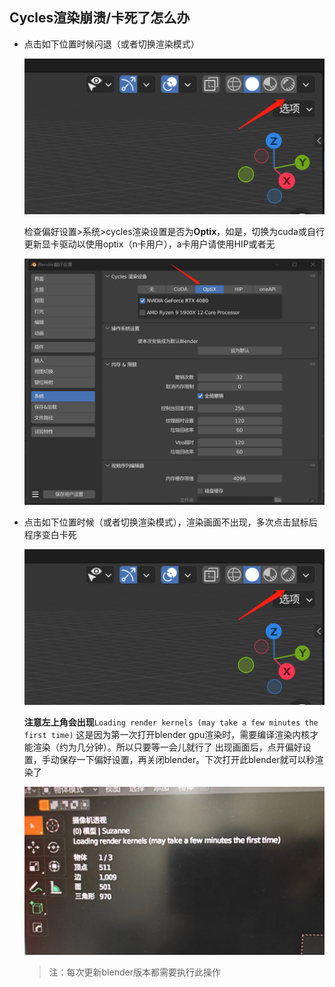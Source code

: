 ## Cycles渲染崩溃/卡死了怎么办

+ 点击如下位置时候闪退（或者切换渲染模式）

	![crash](./res/rendercrash.png ':size=720')
	
	检查偏好设置>系统>cycles渲染设置是否为**Optix**，如是，切换为cuda或自行更新显卡驱动以使用optix（n卡用户），a卡用户请使用HIP或者无
	
	![cyclessetttings](res/cyclessetttings.png 'size=1280')
	
	

+ 点击如下位置时候（或者切换渲染模式），渲染画面不出现，多次点击鼠标后程序变白卡死

  ![crash](./res/rendercrash.png ':size=720')

  **注意左上角会出现**`Loading render kernels (may take a few minutes the first time)`
  这是因为第一次打开blender gpu渲染时，需要编译渲染内核才能渲染（约为几分钟）。所以只要等一会儿就行了
  出现画面后，点开偏好设置，手动保存一下偏好设置，再关闭blender。下次打开此blender就可以秒渲染了

  ![loadingken](./res/loadingken.jpg ':size=720')

  >  注：每次更新blender版本都需要执行此操作
